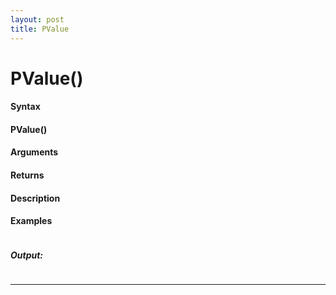 ```yaml
---
layout: post
title: PValue
---
```


# PValue()


#### Syntax

#### PValue()

#### Arguments

#### Returns

#### Description

#### Examples

```

```

##### Output:

```

```

---